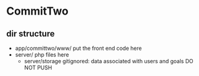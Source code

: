# CommitTwo
## dir structure
- app/committwo/www/ put the front end code here
-  server/ php files here
	- server/storage gitignored: data associated with users and goals DO NOT PUSH 